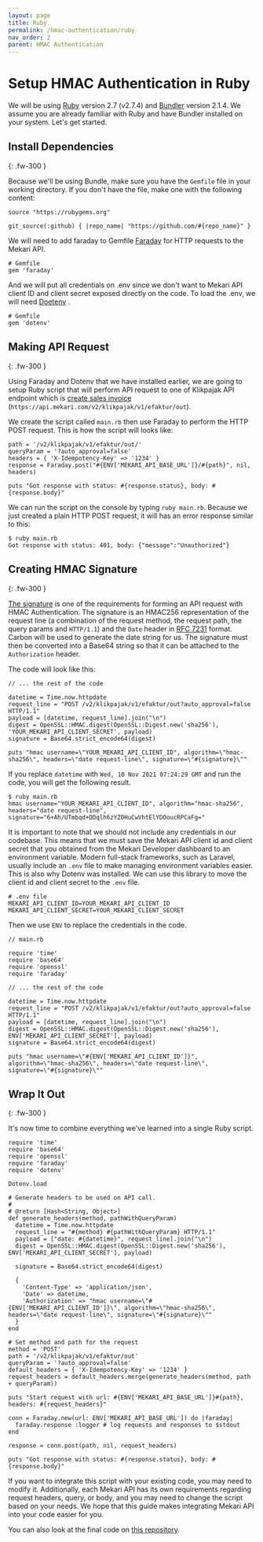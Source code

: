 ```yaml
---
layout: page
title: Ruby
permalink: /hmac-authentication/ruby
nav_order: 2
parent: HMAC Authentication
---
```


# Setup HMAC Authentication in Ruby

We will be using [Ruby](https://www.ruby-lang.org) version 2.7 (v2.7.4) and [Bundler](https://bundler.io) version 2.1.4. We assume you are already familiar with Ruby and have Bundler installed on your system. Let's get started.

## Install Dependencies
{: .fw-300 }

Because we'll be using Bundle, make sure you have the `Gemfile` file in your working directory.
If you don't have the file, make one with the following content: 

```
source "https://rubygems.org"

git_source(:github) { |repo_name| "https://github.com/#{repo_name}" }
```

We will need to add faraday to Gemfile [Faraday](https://lostisland.github.io/faraday) for  HTTP requests to the Mekari API.
```
# Gemfile
gem 'faraday'
```

And we will put all credentials on .env since  we don't want to Mekari API client ID and client secret exposed directly on the code. To load the .env, we will need [Doetenv](https://github.com/bkeepers/dotenv) .

```
# Gemfile
gem 'dotenv'
```

## Making API Request
{: .fw-300 }

Using Faraday and Dotenv that we have installed earlier, we are going to setup Ruby script that will perform API request to one of Klikpajak API endpoint which is [create sales invoice](https://documenter.getpostman.com/view/17365057/U16hrR5d#63ba32aa-0f91-44a5-ab40-a0da6a8bf608) (`https://api.mekari.com/v2/klikpajak/v1/efaktur/out`). 

We create the script called `main.rb` then use Faraday to perform the HTTP POST request. This is how the script will looks like:

```
path = '/v2/klikpajak/v1/efaktur/out/'
queryParam = '?auto_approval=false'
headers = { 'X-Idempotency-Key' => '1234' }
response = Faraday.post("#{ENV['MEKARI_API_BASE_URL']}/#{path}", nil, headers)

puts "Got response with status: #{response.status}, body: #{response.body}"
```

We can run the script on the console by typing `ruby main.rb`. Because we just created a plain HTTP POST request, it will has an error response similar to this: 

```
$ ruby main.rb
Got response with status: 401, body: {"message":"Unauthorized"}
```

## Creating HMAC Signature
{: .fw-300 }

[The signature](/docs/kb/authentication/hmac#generating-signature) is one of the requirements for forming an API request with HMAC Authentication. The signature is an HMAC256 representation of the request line (a combination of the request method, the request path, the query params and `HTTP/1.1`) and the `Date` header in [RFC 7231](https://www.ietf.org/rfc/rfc7231.txt) format. Carbon will be used to generate the date string for us. The signature must then be converted into a Base64 string so that it can be attached to the `Authorization` header.

The code will look like this: 

```
// ... the rest of the code

datetime = Time.now.httpdate
request_line = "POST /v2/klikpajak/v1/efaktur/out?auto_approval=false HTTP/1.1"
payload = [datetime, request_line].join("\n")
digest = OpenSSL::HMAC.digest(OpenSSL::Digest.new('sha256'), 'YOUR_MEKARI_API_CLIENT_SECRET', payload)
signature = Base64.strict_encode64(digest)

puts "hmac username=\"YOUR_MEKARI_API_CLIENT_ID", algorithm=\"hmac-sha256\", headers=\"date request-line\", signature=\"#{signature}\""
```

If you replace `datetime` with `Wed, 10 Nov 2021 07:24:29 GMT` and run the code, you will get the following result.

```
$ ruby main.rb
hmac username="YOUR_MEKARI_API_CLIENT_ID", algorithm="hmac-sha256", headers="date request-line", signature="6+Ah/UTmbqd+DDqlh6zYZ0HuCwVhtElYDOoucRPCaFg="
```

It is important to note that we should not include any credentials in our codebase. This means that we must save the Mekari API client id and client secret that you obtained from the Mekari Developer dashboard to an environment variable. Modern full-stack frameworks, such as Laravel, usually include an `.env` file to make managing environment variables easier. This is also why Dotenv was installed. We can use this library to move the client id and client secret to the `.env` file. 

```
# .env file
MEKARI_API_CLIENT_ID=YOUR_MEKARI_API_CLIENT_ID
MEKARI_API_CLIENT_SECRET=YOUR_MEKARI_CLIENT_SECRET
```

Then we use `ENV` to replace the credentials in the code.

```
// main.rb

require 'time'
require 'base64'
require 'openssl'
require 'faraday'

// ... the rest of the code

datetime = Time.now.httpdate
request_line = "POST /v2/klikpajak/v1/efaktur/out?auto_approval=false HTTP/1.1"
payload = [datetime, request_line].join("\n")
digest = OpenSSL::HMAC.digest(OpenSSL::Digest.new('sha256'), ENV['MEKARI_API_CLIENT_SECRET'], payload)
signature = Base64.strict_encode64(digest)

puts "hmac username=\"#{ENV['MEKARI_API_CLIENT_ID']}", algorithm=\"hmac-sha256\", headers=\"date request-line\", signature=\"#{signature}\""
```

## Wrap It Out
{: .fw-300 }

It's now time to combine everything we've learned into a single Ruby script.

```
require 'time'
require 'base64'
require 'openssl'
require 'faraday'
require 'dotenv'

Dotenv.load

# Generate headers to be used on API call.
#
# @return [Hash<String, Object>]
def generate_headers(method, pathWithQueryParam)
  datetime = Time.now.httpdate
  request_line = "#{method} #{pathWithQueryParam} HTTP/1.1"
  payload = ["date: #{datetime}", request_line].join("\n")
  digest = OpenSSL::HMAC.digest(OpenSSL::Digest.new('sha256'), ENV['MEKARI_API_CLIENT_SECRET'], payload)

  signature = Base64.strict_encode64(digest)

  {
    'Content-Type' => 'application/json',
    'Date' => datetime,
    'Authorization' => "hmac username=\"#{ENV['MEKARI_API_CLIENT_ID']}\", algorithm=\"hmac-sha256\", headers=\"date request-line\", signature=\"#{signature}\""
  }
end

# Set method and path for the request
method = 'POST'
path = '/v2/klikpajak/v1/efaktur/out'
queryParam = '?auto_approval=false'
default_headers = { 'X-Idempotency-Key' => '1234' }
request_headers = default_headers.merge(generate_headers(method, path + queryParam))

puts "Start request with url: #{ENV['MEKARI_API_BASE_URL']}#{path}, headers: #{request_headers}"

conn = Faraday.new(url: ENV['MEKARI_API_BASE_URL']) do |faraday|
  faraday.response :logger # log requests and responses to $stdout
end

response = conn.post(path, nil, request_headers)

puts "Got response with status: #{response.status}, body: #{response.body}"
```

If you want to integrate this script with your existing code, you may need to modify it. Additionally, each Mekari API has its own requirements regarding request headers, query, or body, and you may need to change the script based on your needs. We hope that this guide makes integrating Mekari API into your code easier for you.

You can also look at the final code on [this repository](https://github.com/mekari-engineering/mekari-api-hmac-example-ruby).









